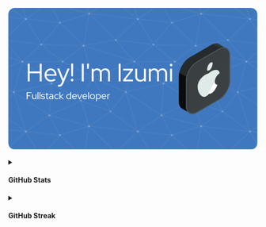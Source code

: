 ![Header](https://github.com/ikx7a/ikx7a/blob/main/Photos/github-header-image.png)

<details>
<summary><h4>GitHub Stats</h4></summary>

<p align="center"> <img src="https://github-readme-stats.vercel.app/api?username=ikx7a&show_icons=true&theme=black" alt="ikx7a" />

</details>
<!--START_SECTION:streak-->
<details>
<summary><h4>GitHub Streak</h4></summary>

[![GitHub Streak](https://streak-stats.demolab.com/?user=ikx7a)](https://github.com/ikx7a)

<!--END_SECTION:streak-->
